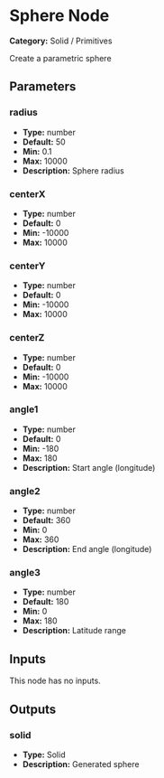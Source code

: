 
# Sphere Node

**Category:** Solid / Primitives

Create a parametric sphere

## Parameters


### radius
- **Type:** number
- **Default:** 50
- **Min:** 0.1
- **Max:** 10000
- **Description:** Sphere radius


### centerX
- **Type:** number
- **Default:** 0
- **Min:** -10000
- **Max:** 10000



### centerY
- **Type:** number
- **Default:** 0
- **Min:** -10000
- **Max:** 10000



### centerZ
- **Type:** number
- **Default:** 0
- **Min:** -10000
- **Max:** 10000



### angle1
- **Type:** number
- **Default:** 0
- **Min:** -180
- **Max:** 180
- **Description:** Start angle (longitude)


### angle2
- **Type:** number
- **Default:** 360
- **Min:** 0
- **Max:** 360
- **Description:** End angle (longitude)


### angle3
- **Type:** number
- **Default:** 180
- **Min:** 0
- **Max:** 180
- **Description:** Latitude range


## Inputs

This node has no inputs.

## Outputs


### solid
- **Type:** Solid
- **Description:** Generated sphere



